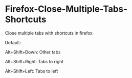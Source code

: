 # Firefox-Close-Multiple-Tabs-Shortcuts
Close multiple tabs with shortcuts in firefox

Default:

Alt+Shift+Down: Other tabs

Alt+Shift+Right: Tabs to right

Alt+Shift+Left: Tabs to left
